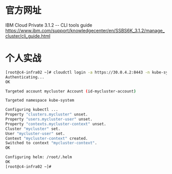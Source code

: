 
# 官方网址

IBM Cloud Private 3.1.2 -- CLI tools guide https://www.ibm.com/support/knowledgecenter/en/SSBS6K_3.1.2/manage_cluster/cli_guide.html

# 个人实战

```sh
[root@c4-infra02 ~]# cloudctl login -a https://30.0.4.2:8443 -n kube-system --skip-ssl-validation -u admin -p ${PASSWD}
Authenticating...
OK

Targeted account mycluster Account (id-mycluster-account)

Targeted namespace kube-system

Configuring kubectl ...
Property "clusters.mycluster" unset.
Property "users.mycluster-user" unset.
Property "contexts.mycluster-context" unset.
Cluster "mycluster" set.
User "mycluster-user" set.
Context "mycluster-context" created.
Switched to context "mycluster-context".
OK

Configuring helm: /root/.helm
OK
[root@c4-infra02 ~]#
```
